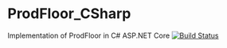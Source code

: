 # ProdFloor_CSharp
Implementation of ProdFloor in C# ASP.NET Core
[![Build Status](https://abrhm21.visualstudio.com/_apis/public/build/definitions/d8e321ad-8aef-4c46-921d-dadcebb79f96/1/badge)](https://abrhm21.visualstudio.com/ProdFloor/_build?definitionId=1)

